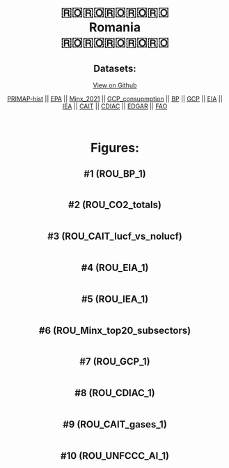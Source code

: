 
<center>
<h1 align="center">
🇷🇴🇷🇴🇷🇴🇷🇴🇷🇴
<br>
Romania
<br>
🇷🇴🇷🇴🇷🇴🇷🇴🇷🇴
</h1>
<h2>Datasets:</h2>
<p><a href="https://github.com/dquintani/GreenhouseData/tree/master/country_data/ROU_Romania/data">View on Github</a>
<br></p><p><a href="data/ROU_PRIMAP-hist.csv">PRIMAP-hist</a> || <a href="data/ROU_EPA.csv">EPA</a> || <a href="data/ROU_Minx_2021.csv">Minx_2021</a> || <a href="data/ROU_GCP_consupmption.csv">GCP_consupmption</a> || <a href="data/ROU_BP.csv">BP</a> || <a href="data/ROU_GCP.csv">GCP</a> || <a href="data/ROU_EIA.csv">EIA</a> || <a href="data/ROU_IEA.csv">IEA</a> || <a href="data/ROU_CAIT.csv">CAIT</a> || <a href="data/ROU_CDIAC.csv">CDIAC</a> || <a href="data/ROU_EDGAR.csv">EDGAR</a> || <a href="data/ROU_FAO.csv">FAO</a></p><p><br></p>
<h1>Figures:</h1><h2>#1 (ROU_BP_1)</h2>
<p><img alt="" src="figures/ROU_BP_1.png" /></p><h2>#2 (ROU_CO2_totals)</h2>
<p><img alt="" src="figures/ROU_CO2_totals.png" /></p><h2>#3 (ROU_CAIT_lucf_vs_nolucf)</h2>
<p><img alt="" src="figures/ROU_CAIT_lucf_vs_nolucf.png" /></p><h2>#4 (ROU_EIA_1)</h2>
<p><img alt="" src="figures/ROU_EIA_1.png" /></p><h2>#5 (ROU_IEA_1)</h2>
<p><img alt="" src="figures/ROU_IEA_1.png" /></p><h2>#6 (ROU_Minx_top20_subsectors)</h2>
<p><img alt="" src="figures/ROU_Minx_top20_subsectors.png" /></p><h2>#7 (ROU_GCP_1)</h2>
<p><img alt="" src="figures/ROU_GCP_1.png" /></p><h2>#8 (ROU_CDIAC_1)</h2>
<p><img alt="" src="figures/ROU_CDIAC_1.png" /></p><h2>#9 (ROU_CAIT_gases_1)</h2>
<p><img alt="" src="figures/ROU_CAIT_gases_1.png" /></p><h2>#10 (ROU_UNFCCC_AI_1)</h2>
<p><img alt="" src="figures/ROU_UNFCCC_AI_1.png" /></p>